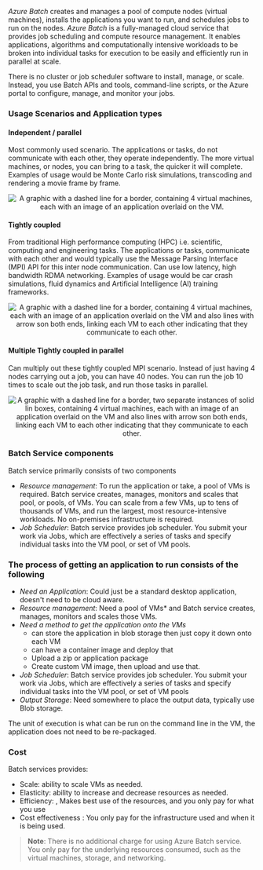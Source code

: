 *Azure Batch* creates and manages a pool of compute nodes (virtual machines), installs the applications you want to run, and schedules jobs to run on the nodes. *Azure Batch*  is a fully-managed cloud service that provides job scheduling and compute resource management. It enables applications, algorithms and computationally intensive workloads to be broken into individual tasks for execution to be easily and efficiently run in parallel at scale.

There is no cluster or job scheduler software to install, manage, or scale. Instead, you use Batch APIs and tools, command-line scripts, or the Azure portal to configure, manage, and monitor your jobs.

### Usage Scenarios and Application types

#### Independent / parallel
Most commonly used scenario. The applications or tasks, do not communicate with each other, they operate independently. The more virtual machines, or nodes, you can bring to a task, the quicker it will complete. Examples of usage would be Monte Carlo risk simulations, transcoding and rendering a movie frame by frame.
    <p style="text-align:center;"><img src="../Linked_Image_Files/batchservice-parallel.png" alt="A graphic with a dashed line for a border, containing 4 virtual machines, each with an image of an application overlaid on the VM."></p>

#### Tightly coupled
From traditional High performance computing (HPC) i.e. scientific, computing and engineering tasks. The applications or tasks, communicate with each other and would typically use the Message Parsing Interface (MPI) API for this inter node communication. Can use low latency, high bandwidth RDMA networking. Examples of usage would be car crash simulations, fluid dynamics and Artificial Intelligence (AI) training frameworks.
    <p style="text-align:center;"><img src="../Linked_Image_Files/batchservice-tightlycoupled.png" alt="A graphic with a dashed line for a border, containing 4 virtual machines, each with an image of an application overlaid on the VM and also lines with arrow son both ends, linking each VM to each other indicating that they communicate to each other. "></p>

#### Multiple Tightly coupled in parallel
Can multiply out these tightly coupled MPI scenario. Instead of just having 4 nodes carrying out a job, you can have 40 nodes. You can run the job 10 times to scale out the job task, and run those tasks in parallel.
    <p style="text-align:center;"><img src="../Linked_Image_Files/batchservice-mltitightlycoupledpatellel.png" alt="A graphic with a dashed line for a border, two separate instances of solid lin boxes, containing 4 virtual machines, each with an image of an application overlaid on the VM and also lines with arrow son both ends, linking each VM to each other indicating that they communicate to each other."></p>

### Batch Service components
Batch service primarily consists of two components
- *Resource management*: To run the application or take, a pool of VMs is required. Batch service creates, manages, monitors and scales that pool, or pools, of VMs. You can scale from a few VMs, up to tens of thousands of VMs, and run the largest, most resource-intensive workloads. No on-premises infrastructure is required.
- *Job Scheduler*: Batch service provides job scheduler. You submit your work via Jobs, which are effectively a series of tasks and specify individual tasks into the VM pool, or set of VM pools.

### The process of getting an application to run consists of the following
- *Need an Application*: Could just be a standard desktop application, doesn't need to be cloud aware.
- *Resource management*: Need a pool of VMs* and Batch service creates, manages, monitors and scales those VMs.
- *Need a method to get the application onto the VMs*
    - can store the application in blob storage then just copy it down onto each VM
    - can have a container image and deploy that
    - Upload a zip or application package
    - Create custom VM image, then upload and use that.
 - *Job Scheduler*: Batch service provides job scheduler. You submit your work via Jobs, which are effectively a series of tasks and specify individual tasks into the VM pool, or set of VM pools
 - *Output Storage*: Need somewhere to place the output data, typically use Blob storage.

The unit of execution is what can be run on the command line in the VM, the application does not need to be re-packaged.

### Cost
Batch services provides:
- Scale: ability to scale VMs as needed.
- Elasticity: ability to increase and decrease resources as needed.
- Efficiency: , Makes best use of the resources, and you only pay for what you use
- Cost effectiveness : You only pay for the infrastructure used and when it is being used.

> **Note**: There is no additional charge for using Azure Batch service. You only pay for the underlying resources consumed, such as the virtual machines, storage, and networking.
